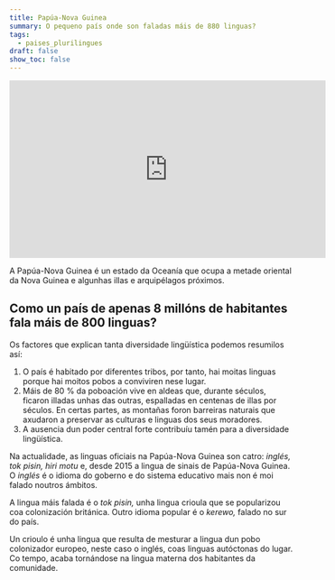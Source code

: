 ```yaml
---
title: Papúa-Nova Guinea
summary: O pequeno país onde son faladas máis de 880 linguas?
tags:
  - paises_plurilingues
draft: false
show_toc: false
---
```

<iframe width="560" height="315" src="https://www.youtube.com/embed/swjVWP7nuj8?si=2_mRtfCJST_WUlbk" title="YouTube video player" frameborder="0" allow="accelerometer; autoplay; clipboard-write; encrypted-media; gyroscope; picture-in-picture; web-share" allowfullscreen></iframe>

A Papúa-Nova Guinea é un estado da Oceanía que ocupa a metade oriental da Nova Guinea e algunhas illas e arquipélagos próximos.

## Como un país de apenas 8 millóns de habitantes fala máis de 800 linguas?

Os factores que explican tanta diversidade lingüística podemos resumilos así:

1. O país é habitado por diferentes tribos, por tanto, hai moitas linguas porque hai moitos pobos a conviviren nese lugar.
2. Máis de 80 % da poboación vive en aldeas que, durante séculos, ficaron illadas unhas das outras, espalladas en centenas de illas por séculos. En certas partes, as montañas foron barreiras naturais que axudaron a preservar as culturas e linguas dos seus moradores.
3. A ausencia dun poder central forte contribuíu tamén para a diversidade lingüística.

Na actualidade, as linguas oficiais na Papúa-Nova Guinea son catro: *inglés, tok pisin, hiri motu* e, desde 2015 a lingua de sinais de Papúa-Nova Guinea. O *inglés* é o idioma do goberno e do sistema educativo mais non é moi falado noutros ámbitos.

A lingua máis falada é o *tok pisin,* unha lingua crioula que se popularizou coa colonización británica. Outro idioma popular é o *kerewo,* falado no sur do país.

<article>

Un crioulo é unha lingua que resulta de mesturar a lingua dun pobo colonizador europeo, neste caso o inglés, coas linguas autóctonas do lugar. Co tempo, acaba tornándose na lingua materna dos habitantes da comunidade.

</article>
